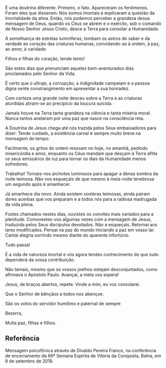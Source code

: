 
É uma doutrina diferente. Primeiro, o fato. Apareceram os fenômenos. Foram eles
que disseram: Nós somos imortais e explicaram a questão da Imortalidade da alma.
Então, nós podemos perceber a grandeza dessa mensagem de Deus, quando os Céus se
abrem e o exército, sob o comando de Nosso Senhor Jesus Cristo, desce a Terra
para consolar a Humanidade.

À semelhança de estrelas luminíferas, tombam os astros do saber e da verdade ao
coração das criaturas humanas, convidando-as à ordem, à paz, ao amor, à
caridade.

Filhos e filhas do coração, tende tento!

São estes dias que prenunciam aqueles bem-aventurados dias proclamados pelo
Senhor da Vida.

É certo que o ultraje, a corrupção, a indignidade campeiam e a pessoa digna
sente constrangimento em apresentar a sua honradez.

Com certeza uma grande noite desceu sobre a Terra e as criaturas aturdidas
atiram-se ao precipício da loucura suicida.

Jamais houve na Terra tanta grandeza na ciência e tanta miséria moral. Nunca
tantos anelaram por uma paz que nasce na consciência reta.

A Doutrina de Jesus chega até nós trazida pelos Seus embaixadores para dizer:
Tende cuidado, a existência carnal é sempre muito breve na mensagem do tempo.

Facilmente, os gritos do ontem ressoam no hoje, no amanhã, pedindo misericórdia
e amor, enquanto os Céus mandam que desçam à Terra aflita os seus emissários de
luz para tornar os dias da Humanidade menos sofredores.

Trabalhai! Tornais-vos archotes luminosos para apagar a densa sombra da noite
teimosa. Não vos esqueçais de que mesmo à meia-noite tenebrosa um segundo após é
amanhecer.

Já amanhece dia novo. Ainda existem sombras teimosas, ainda pairam dores acerbas
que vos preparam e a todos nós para a radiosa madrugada da vida plena.

Fostes chamados nestes dias, ouvistes os convites mais variados para a
plenitude. Comovestes-vos algumas vezes com a mensagem de Jesus, traduzida pelos
Seus discípulos devotados. Não a esqueçais. Retornai aos lares modificados.
Pensai na paz do mundo iniciando a paz em vosso lar. Cantai alegria sorrindo
mesmo diante do aparente infortúnio.

Tudo passa!

É a vida de natureza imortal e vós agora tendes conhecimento de que tudo
dependerá da vossa contribuição.

Não temais, mesmo que os vossos joelhos estejam desconjuntados, como afirmava o
Apóstolo Paulo. Avançai, a meta vos espera!

Jesus, de braços abertos, repete: Vinde a mim, eu vos consolarei.

Que o Senhor de bênçãos a todos nos abençoe.

São os votos do servidor humílimo e paternal de sempre

Bezerra,

Muita paz, filhas e filhos.

## Referência
Mensagem psicofônica através de Divaldo Pereira Franco, na conferência de
encerramento da 66ª Semana Espírita de Vitória da Conquista, Bahia, em 8 de
setembro de 2019.

